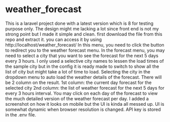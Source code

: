 # weather_forecast
This is a laravel project done with a latest version which is 8 for testing purpose only.
The design might me lacking a lot since front end is not my strong point but I made it simple and clean.
first download the file from this repo and extract it.
you can access it by using http://localhost/weather_forecast/
In this menu, you need to click the button to redirect you to the weather forecast menu.
In the forecast menu, you may need to select a city that you want to see the forecast for the next 5 days every 3 hours.
I only used a selective city names to lessen the load times of the sample city but in the config it is ready made to switch to show all the list of city but might take a lot of time to load.
Selecting the city in the dropdown menu to auto load the weather details of the forecast.
There will be 2 column on the result.
1st column: the current day forecast for the selected city
2nd column: the list of weather forecast for the next 5 days for every 3 hours interval.
You may click on each day of the forecast to view the much detailed version of the weather forecast per day.
I added a screenshot on how it looks on mobile but the UI is kinda all messed up.
UI is somewhat dynamic when browser resolution is changed.
API key is stored in the .env file.
